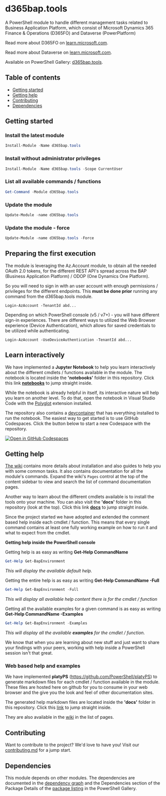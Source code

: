 ﻿# **d365bap.tools**

A PowerShell module to handle different management tasks related to Business Application Platform, which consist of Microsoft Dynamics 365 Finance & Operations (D365FO) and Dataverse (PowerPlatform)

Read more about D365FO on [learn.microsoft.com](https://learn.microsoft.com/en-us/dynamics365/fin-ops-core/fin-ops/).

Read more about Dataverse on [learn.microsoft.com](https://learn.microsoft.com/en-us/power-apps/maker/data-platform/).

Available on PowerShell Gallery:
[d365bap.tools](https://www.powershellgallery.com/packages/d365bap.tools).

## Table of contents
* [Getting started](#getting-started)
* [Getting help](#getting-help)
* [Contributing](#contributing)
* [Dependencies](#dependencies)

## Getting started
### Install the latest module
```PowerShell
Install-Module -Name d365bap.tools
```

### Install without administrator privileges
```PowerShell
Install-Module -Name d365bap.tools -Scope CurrentUser
```
### List all available commands / functions

```PowerShell
Get-Command -Module d365bap.tools
```

### Update the module

```PowerShell
Update-Module -name d365bap.tools
```

### Update the module - force

```PowerShell
Update-Module -name d365bap.tools -Force
```

## Preparing the first execution
The module is leveraging the Az.Account module, to obtain all the needed OAuth 2.0 tokens, for the different REST API's spread across the BAP (Business Application Platform) / ODOP (One Dynamics One Platform).

So you will need to sign in with an user account with enough permissions / privileges for the different endpoints. This **must be done prior** running any command from the d365bap.tools module.

```
Login-AzAccount -TenantId abd...
```

Depending on which PowerShell console (v5 / v7+) - you will have different sign-in experiences. There are different ways to utilized the Web Browser experience (Device Authentication), which allows for saved credentials to be utilized while authenticating.

```
Login-AzAccount -UseDeviceAuthentication -TenantId abd...
```

## Learn interactively

We have implemented a **Jupyter Notebook** to help you learn interactively about the different cmdlets / functions available in the module. The notebook is located inside the **'notebooks'** folder in this repository. Click this link [**notebooks**](/learning/notebooks/get-started.ipynb) to jump straight inside.

While the notebook is already helpful in itself, its interactive nature will help you learn on another level. To do that, open the notebook in Visual Studio Code with the [Polyglot](https://marketplace.visualstudio.com/items?itemName=ms-dotnettools.dotnet-interactive-vscode) extension installed.

The repository also contains a [devcontainer](.devcontainer/devcontainer.json) that has everything installed to run the notebook. The easiest way to get started is to use GitHub Codespaces. Click the button below to start a new Codespace with the repository.

[![Open in GitHub Codespaces](https://github.com/codespaces/badge.svg)](https://codespaces.new/d365collaborative/d365bap.tools)

## Getting help

[The wiki](https://github.com/d365collaborative/d365bap.tools/wiki) contains more details about installation and also guides to help you with some common tasks. It also contains documentation for all the module's commands. Expand the wiki's `Pages` control at the top of the content sidebar to view and search the list of command documentation pages.

Another way to learn about the different cmdlets available is to install the tools onto your machine.
You can also visit the **'docs'** folder in this repository (look at the top). Click this link [**docs**](https://github.com/d365collaborative/d365bap.tools/tree/master/docs) to jump straight inside.

Since the project started we have adopted and extended the comment based help inside each cmdlet / function. This means that every single command contains at least one fully working example on how to run it and what to expect from the cmdlet.

**Getting help inside the PowerShell console**

Getting help is as easy as writing **Get-Help CommandName**

```PowerShell
Get-Help Get-BapEnvironment
```

*This will display the available default help.*

Getting the entire help is as easy as writing **Get-Help CommandName -Full**

```PowerShell
Get-Help Get-BapEnvironment -Full
```

*This will display all available help content there is for the cmdlet / function*

Getting all the available examples for a given command is as easy as writing **Get-Help CommandName -Examples**

```PowerShell
Get-Help Get-BapEnvironment -Examples
```

*This will display all the available **examples** for the cmdlet / function.*

We know that when you are learning about new stuff and just want to share your findings with your peers, working with help inside a PowerShell session isn't that great.

### Web based help and examples
We have implemented **platyPS** (https://github.com/PowerShell/platyPS) to generate markdown files for each cmdlet / function available in the module. These files are hosted here on github for you to consume in your web browser and the give you the look and feel of other documentation sites.

The generated help markdown files are located inside the **'docs'** folder in this repository. Click this [link](https://github.com/d365collaborative/d365bap.tools/tree/master/docs) to jump straight inside.

They are also available in the [wiki](https://github.com/d365collaborative/d365bap.tools/wiki) in the list of pages.

## Contributing

Want to contribute to the project? We'd love to have you! Visit our [contributing.md](https://github.com/d365collaborative/d365bap.tools/blob/master/contributing.md) for a jump start.

## Dependencies

This module depends on other modules. The dependencies are documented in the [dependency graph](https://github.com/d365collaborative/d365bap.tools/network/dependencies) and the Dependencies section of the Package Details of the [package listing](https://www.powershellgallery.com/packages/d365bap.tools) in the PowerShell Gallery.